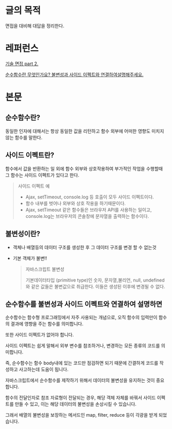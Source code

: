 # 글의 목적

면접을 대비해 대답을 정리한다.

# 레퍼런스

[기술 면접 part 2.](https://velog.io/@starrypro/Part-6.-JS-기술-면접)

[순수함수란 무엇인가요? 불변성과 사이드 이펙트와 연결하여설명해주세요.](https://velog.io/@young0_0/순수함수란-무엇인가요-불변성과-사이드-이펙트와-연결하여설명해주세요)

# 본문

## 순수함수란?

동일한 인자에 대해서는 항상 동일한 값을 리턴하고 함수 외부에 어떠한 영향도 미치지 않는 함수를 말한다.

## 사이드 이펙트란?

함수에서 값을 반환하는 일 외에 함수 외부와 상호작용하여 부가적인 작업을 수행할때 그 함수는 사이드 이펙트가 있다고 한다.

> 사이드 이펙트 예
> 
> - Ajax, setTimeout, console.log 등 호출이 모두 사이드 이펙트이다.
> - 함수 내부를 벗어나 외부와 상호 작용을 하기때문이다.
> - Ajax, setTimeout 같은 함수들은 브라우저 API를 사용하는 일이고, console.log는 브라우저의 콘솔창에 문자열을 출력하는 함수이다.

## 불변성이란?

- 객체나 배열등의 데이터 구조를 생성한 후 그 데이터 구조를 변경 할 수 없는것
- 기본 객체가 불변!!
    
    > 자바스크립트 불변성
    > 
    > 
    > 기본데이터타입 (primitive type)인 숫자, 문자열,불리언, null, undefined와 같은 값들은 불변값으로 취급한다. 이들은 생성된 이후에 변경될 수 없다.
    > 

## 순수함수를 불변성과 사이드 이펙트와 연결하여 설명하면

순수함수는 함수형 프로그래밍에서 자주 사용되는 개념으로, 오직 함수의 입력만이 함수의 결과에 영향을 주는 함수를 의미합니다. 

또한 사이드 이펙트가 없어야 합니다. 

사이드 이펙트는 쉽게 말해서 외부 변수를 참조하거나, 변경하는 모든 종류의 코드를 의미합니다. 

즉, 순수함수는 함수 body내에 있는 코드만 점검하면 되기 때문에 간결하게 코드를 작성하고 사고하는데 도움이 됩니다.

자바스크립트에서 순수함수를 제작하기 위해서 데이터의 불변성을 유지하는 것이 중요합니다. 

함수의 전달인자로 참조 자료형이 전달되는 경우, 해당 객체 자체를 바꿔서 사이드 이펙트를 만들 수 있고, 이는 해당 데이터의 불변성을 손상시킬 수 있습니다. 

그래서 배열의 불변성을 보장하는 메서드인 map, filter, reduce 등이 각광을 받게 되었습니다.
